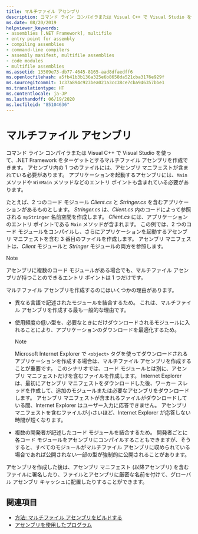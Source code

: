 ```yaml
---
title: マルチファイル アセンブリ
description: コマンド ライン コンパイラまたは Visual C++ で Visual Studio を使って、.NET をターゲットとするマルチファイル アセンブリを作成できます。 アセンブリ内のファイルには、アセンブリ マニフェストが保持されている必要があります。
ms.date: 08/20/2019
helpviewer_keywords:
- assemblies [.NET Framework], multifile
- entry point for assembly
- compiling assemblies
- command-line compilers
- assembly manifest, multifile assemblies
- code modules
- multifile assemblies
ms.assetid: 13509e73-db77-4645-8165-aad8dfaedff6
ms.openlocfilehash: a5fb41b3b136a325e6b8658da521cba3176e929f
ms.sourcegitcommit: 1c37a894c923bea021a3cc38ce7cba946357bbe1
ms.translationtype: HT
ms.contentlocale: ja-JP
ms.lasthandoff: 06/19/2020
ms.locfileid: "85104636"
---
```

# <a name="multifile-assemblies"></a>マルチファイル アセンブリ

コマンド ライン コンパイラまたは Visual C++ で Visual Studio を使って、.NET Framework をターゲットとするマルチファイル アセンブリを作成できます。 アセンブリ内の 1 つのファイルには、アセンブリ マニフェストが含まれている必要があります。 アプリケーションを起動するアセンブリには、`Main` メソッドや `WinMain` メソッドなどのエントリ ポイントも含まれている必要があります。

たとえば、2 つのコード モジュール *Client.cs* と *Stringer.cs* を含むアプリケーションがあるものとします。 *Stringer.cs* は、*Client.cs* 内のコードによって参照される `myStringer` 名前空間を作成します。 *Client.cs* には、アプリケーションのエントリ ポイントである `Main` メソッドが含まれます。 この例では、2 つのコード モジュールをコンパイルし、さらにアプリケーションを起動するアセンブリ マニフェストを含む 3 番目のファイルを作成します。 アセンブリ マニフェストは、*Client* モジュールと *Stringer* モジュールの両方を参照します。

> [!NOTE]
> アセンブリに複数のコード モジュールがある場合でも、マルチファイル アセンブリが持つことのできるエントリ ポイントは 1 つだけです。

マルチファイル アセンブリを作成するのにはいくつかの理由があります。

- 異なる言語で記述されたモジュールを結合するため。 これは、マルチファイル アセンブリを作成する最も一般的な理由です。

- 使用頻度の低い型を、必要なときにだけダウンロードされるモジュールに入れることにより、アプリケーションのダウンロードを最適化するため。

    > [!NOTE]
    > Microsoft Internet Explorer で `<object>` タグを使ってダウンロードされるアプリケーションを作成する場合は、マルチファイル アセンブリを作成することが重要です。 このシナリオでは、コード モジュールとは別に、アセンブリ マニフェストだけを含むファイルを作成します。 Internet Explorer は、最初にアセンブリ マニフェストをダウンロードした後、ワーカー スレッドを作成して、追加のモジュールまたは必要なアセンブリをダウンロードします。 アセンブリ マニフェストが含まれるファイルがダウンロードしている間、Internet Explorer はユーザー入力に応答できません。 アセンブリ マニフェストを含むファイルが小さいほど、Internet Explorer が応答しない時間が短くなります。

- 複数の開発者が記述したコード モジュールを結合するため。 開発者ごとに各コード モジュールをアセンブリにコンパイルすることもできますが、そうすると、すべてのモジュールがマルチファイル アセンブリに収められている場合であれば公開されない一部の型が強制的に公開されることがあります。

アセンブリを作成した後は、アセンブリ マニフェスト (以降アセンブリ) を含むファイルに署名したり、ファイルとアセンブリに厳密な名前を付けて、グローバル アセンブリ キャッシュに配置したりすることができます。

## <a name="see-also"></a>関連項目

- [方法: マルチファイル アセンブリをビルドする](build-multifile-assembly.md)
- [アセンブリを使用したプログラム](../../standard/assembly/index.md)
